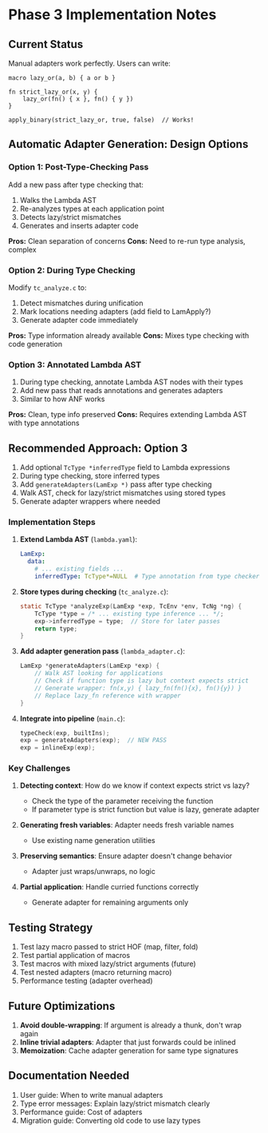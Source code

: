 # Phase 3 Implementation Notes

## Current Status

Manual adapters work perfectly. Users can write:

```fn
macro lazy_or(a, b) { a or b }

fn strict_lazy_or(x, y) {
    lazy_or(fn() { x }, fn() { y })
}

apply_binary(strict_lazy_or, true, false)  // Works!
```

## Automatic Adapter Generation: Design Options

### Option 1: Post-Type-Checking Pass

Add a new pass after type checking that:
1. Walks the Lambda AST
2. Re-analyzes types at each application point  
3. Detects lazy/strict mismatches
4. Generates and inserts adapter code

**Pros:** Clean separation of concerns
**Cons:** Need to re-run type analysis, complex

### Option 2: During Type Checking

Modify `tc_analyze.c` to:
1. Detect mismatches during unification
2. Mark locations needing adapters (add field to LamApply?)
3. Generate adapter code immediately

**Pros:** Type information already available
**Cons:** Mixes type checking with code generation

### Option 3: Annotated Lambda AST

1. During type checking, annotate Lambda AST nodes with their types
2. Add new pass that reads annotations and generates adapters
3. Similar to how ANF works

**Pros:** Clean, type info preserved
**Cons:** Requires extending Lambda AST with type annotations

## Recommended Approach: Option 3

1. Add optional `TcType *inferredType` field to Lambda expressions
2. During type checking, store inferred types
3. Add `generateAdapters(LamExp *)` pass after type checking
4. Walk AST, check for lazy/strict mismatches using stored types
5. Generate adapter wrappers where needed

### Implementation Steps

1. **Extend Lambda AST** (`lambda.yaml`):
   ```yaml
   LamExp:
     data:
       # ... existing fields ...
       inferredType: TcType*=NULL  # Type annotation from type checker
   ```

2. **Store types during checking** (`tc_analyze.c`):
   ```c
   static TcType *analyzeExp(LamExp *exp, TcEnv *env, TcNg *ng) {
       TcType *type = /* ... existing type inference ... */;
       exp->inferredType = type;  // Store for later passes
       return type;
   }
   ```

3. **Add adapter generation pass** (`lambda_adapter.c`):
   ```c
   LamExp *generateAdapters(LamExp *exp) {
       // Walk AST looking for applications
       // Check if function type is lazy but context expects strict
       // Generate wrapper: fn(x,y) { lazy_fn(fn(){x}, fn(){y}) }
       // Replace lazy_fn reference with wrapper
   }
   ```

4. **Integrate into pipeline** (`main.c`):
   ```c
   typeCheck(exp, builtIns);
   exp = generateAdapters(exp);  // NEW PASS
   exp = inlineExp(exp);
   ```

### Key Challenges

1. **Detecting context**: How do we know if context expects strict vs lazy?
   - Check the type of the parameter receiving the function
   - If parameter type is strict function but value is lazy, generate adapter

2. **Generating fresh variables**: Adapter needs fresh variable names
   - Use existing name generation utilities

3. **Preserving semantics**: Ensure adapter doesn't change behavior
   - Adapter just wraps/unwraps, no logic

4. **Partial application**: Handle curried functions correctly
   - Generate adapter for remaining arguments only

## Testing Strategy

1. Test lazy macro passed to strict HOF (map, filter, fold)
2. Test partial application of macros
3. Test macros with mixed lazy/strict arguments (future)
4. Test nested adapters (macro returning macro)
5. Performance testing (adapter overhead)

## Future Optimizations

1. **Avoid double-wrapping**: If argument is already a thunk, don't wrap again
2. **Inline trivial adapters**: Adapter that just forwards could be inlined
3. **Memoization**: Cache adapter generation for same type signatures

## Documentation Needed

1. User guide: When to write manual adapters
2. Type error messages: Explain lazy/strict mismatch clearly
3. Performance guide: Cost of adapters
4. Migration guide: Converting old code to use lazy types
